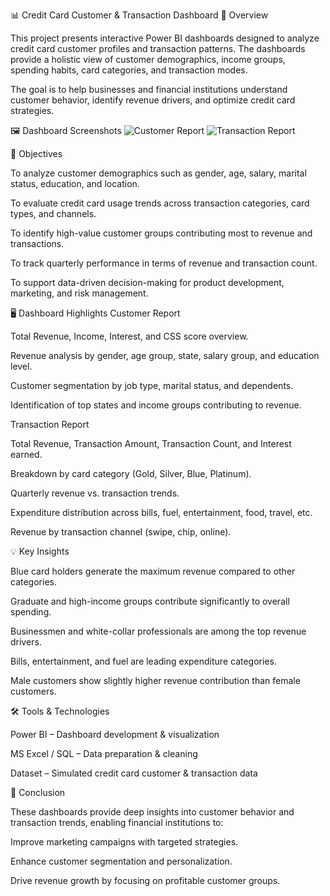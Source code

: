 📊 Credit Card Customer & Transaction Dashboard
🔎 Overview

This project presents interactive Power BI dashboards designed to analyze credit card customer profiles and transaction patterns. The dashboards provide a holistic view of customer demographics, income groups, spending habits, card categories, and transaction modes.

The goal is to help businesses and financial institutions understand customer behavior, identify revenue drivers, and optimize credit card strategies.

🖼️ Dashboard Screenshots
![Customer Report](images/CC-Customer.jpg)
![Transaction Report](images/CC-Transaction.jpg)

🎯 Objectives

To analyze customer demographics such as gender, age, salary, marital status, education, and location.

To evaluate credit card usage trends across transaction categories, card types, and channels.

To identify high-value customer groups contributing most to revenue and transactions.

To track quarterly performance in terms of revenue and transaction count.

To support data-driven decision-making for product development, marketing, and risk management.

🖥️ Dashboard Highlights
Customer Report

Total Revenue, Income, Interest, and CSS score overview.

Revenue analysis by gender, age group, state, salary group, and education level.

Customer segmentation by job type, marital status, and dependents.

Identification of top states and income groups contributing to revenue.

Transaction Report

Total Revenue, Transaction Amount, Transaction Count, and Interest earned.

Breakdown by card category (Gold, Silver, Blue, Platinum).

Quarterly revenue vs. transaction trends.

Expenditure distribution across bills, fuel, entertainment, food, travel, etc.

Revenue by transaction channel (swipe, chip, online).

💡 Key Insights

Blue card holders generate the maximum revenue compared to other categories.

Graduate and high-income groups contribute significantly to overall spending.

Businessmen and white-collar professionals are among the top revenue drivers.

Bills, entertainment, and fuel are leading expenditure categories.

Male customers show slightly higher revenue contribution than female customers.

🛠️ Tools & Technologies

Power BI – Dashboard development & visualization

MS Excel / SQL – Data preparation & cleaning

Dataset – Simulated credit card customer & transaction data

📌 Conclusion

These dashboards provide deep insights into customer behavior and transaction trends, enabling financial institutions to:

Improve marketing campaigns with targeted strategies.

Enhance customer segmentation and personalization.

Drive revenue growth by focusing on profitable customer groups.
